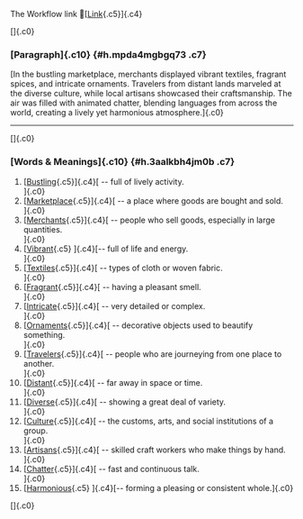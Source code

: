 The Workflow link
👏[[Link](https://www.google.com/url?q=http://www.google.com&sa=D&source=editors&ust=1759829353895498&usg=AOvVaw13fndoIbjk0V4lpCHtaSLq){.c5}]{.c4}

[]{.c0}

### [Paragraph]{.c10} {#h.mpda4mgbgq73 .c7}

[In the bustling marketplace, merchants displayed vibrant textiles,
fragrant spices, and intricate ornaments. Travelers from distant lands
marveled at the diverse culture, while local artisans showcased their
craftsmanship. The air was filled with animated chatter, blending
languages from across the world, creating a lively yet harmonious
atmosphere.]{.c0}

------------------------------------------------------------------------

[]{.c0}

### [Words & Meanings]{.c10} {#h.3aalkbh4jm0b .c7}

1.  [[Bustling](https://www.google.com/url?q=http://www.google.com&sa=D&source=editors&ust=1759829353896657&usg=AOvVaw03ZcPsKlpT7KQsCTccRU3k){.c5}]{.c4}[ --
    full of lively activity.\
    ]{.c0}
2.  [[Marketplace](https://www.google.com/url?q=http://www.google.com&sa=D&source=editors&ust=1759829353896913&usg=AOvVaw1bBibre784A5ujZBHAZITt){.c5}]{.c4}[ --
    a place where goods are bought and sold.\
    ]{.c0}
3.  [[Merchants](https://www.google.com/url?q=http://www.google.com&sa=D&source=editors&ust=1759829353897131&usg=AOvVaw3r5xnqLs5m8Ll3dPPGanxv){.c5}]{.c4}[ --
    people who sell goods, especially in large quantities.\
    ]{.c0}
4.  [[Vibrant](https://www.google.com/url?q=http://www.google.com&sa=D&source=editors&ust=1759829353897357&usg=AOvVaw2yvgKPIskL9uMVqTJZVbKL){.c5}
    ]{.c4}[-- full of life and energy.\
    ]{.c0}
5.  [[Textiles](https://www.google.com/url?q=http://www.google.com&sa=D&source=editors&ust=1759829353897531&usg=AOvVaw3zMxmWM8XXr7STxndDidfm){.c5}]{.c4}[ --
    types of cloth or woven fabric.\
    ]{.c0}
6.  [[Fragrant](https://www.google.com/url?q=http://www.google.com&sa=D&source=editors&ust=1759829353897724&usg=AOvVaw0UxTAObajyjEIa2ro_0tQY){.c5}]{.c4}[ --
    having a pleasant smell.\
    ]{.c0}
7.  [[Intricate](https://www.google.com/url?q=http://www.google.com&sa=D&source=editors&ust=1759829353897915&usg=AOvVaw2SU3hqKuTPMfeFkcuj7Nrr){.c5}]{.c4}[ --
    very detailed or complex.\
    ]{.c0}
8.  [[Ornaments](https://www.google.com/url?q=http://www.google.com&sa=D&source=editors&ust=1759829353898099&usg=AOvVaw3Nfdet6CY6DXjLAEYaTKuQ){.c5}]{.c4}[ --
    decorative objects used to beautify something.\
    ]{.c0}
9.  [[Travelers](https://www.google.com/url?q=http://www.google.com&sa=D&source=editors&ust=1759829353898310&usg=AOvVaw0TnmMqAQgewKPUiYVrodBD){.c5}]{.c4}[ --
    people who are journeying from one place to another.\
    ]{.c0}
10. [[Distant](https://www.google.com/url?q=http://www.google.com&sa=D&source=editors&ust=1759829353898559&usg=AOvVaw00-Csa4tQNcgC30iYlA51w){.c5}]{.c4}[ --
    far away in space or time.\
    ]{.c0}
11. [[Diverse](https://www.google.com/url?q=http://www.google.com&sa=D&source=editors&ust=1759829353898764&usg=AOvVaw3lBDiCvDY2SGwoe_ayrE8Y){.c5}]{.c4}[ --
    showing a great deal of variety.\
    ]{.c0}
12. [[Culture](https://www.google.com/url?q=http://www.google.com&sa=D&source=editors&ust=1759829353898986&usg=AOvVaw35z4i2bcGISVmMvfCEEylC){.c5}]{.c4}[ --
    the customs, arts, and social institutions of a group.\
    ]{.c0}
13. [[Artisans](https://www.google.com/url?q=http://www.google.com&sa=D&source=editors&ust=1759829353899231&usg=AOvVaw0aYyLzqiiCWKPCIeXnSLQE){.c5}]{.c4}[ --
    skilled craft workers who make things by hand.\
    ]{.c0}
14. [[Chatter](https://www.google.com/url?q=http://www.google.com&sa=D&source=editors&ust=1759829353899447&usg=AOvVaw1gOwraA5Q47G5VMAnMhKIc){.c5}]{.c4}[ --
    fast and continuous talk.\
    ]{.c0}
15. [[Harmonious](https://www.google.com/url?q=http://www.google.com&sa=D&source=editors&ust=1759829353899666&usg=AOvVaw307_IWJdY0Hir0A45lRvJz){.c5}
    ]{.c4}[-- forming a pleasing or consistent whole.]{.c0}

[]{.c0}
